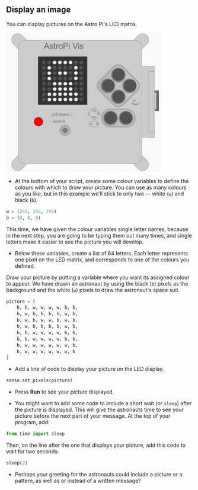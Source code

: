 ## Display an image

You can display pictures on the Astro Pi's LED matrix.

![Astronaut](images/astronaut-pic.png)

+ At the bottom of your script, create some colour variables to define the colours with which to draw your picture. You can use as many colours as you like, but in this example we'll stick to only two — white (`w`) and black (`b`).

```python
w = (255, 255, 255)
b = (0, 0, 0)
```

This time, we have given the colour variables single letter names, because in the next step, you are going to be typing them out many times, and single letters make it easier to see the picture you will develop.

+ Below these variables, create a list of 64 letters. Each letter represents one pixel on the LED matrix, and corresponds to one of the colours you defined.

Draw your picture by putting a variable where you want its assigned colour to appear. We have drawn an astronaut by using the black (`b`) pixels as the background and the white (`w`) pixels to draw the astronaut's space suit.

```python
picture = [
    b, b, w, w, w, w, b, b,
    b, w, b, b, b, b, w, b,
    b, w, b, w, w, b, w, b,
    b, w, b, b, b, b, w, b,
    b, b, w, w, w, w, b, b,
    b, b, w, w, w, w, b, b,
    b, w, w, w, w, w, w, b,
    b, w, w, w, w, w, w, b
]
```

+ Add a line of code to display your picture on the LED display.

```python
sense.set_pixels(picture)
```

+ Press **Run** to see your picture displayed.

+ You might want to add some code to include a short wait (or `sleep`) after the picture is displayed. This will give the astronauts time to see your picture before the next part of your message. At the top of your program, add:

```python
from time import sleep
```

Then, on the line after the one that displays your picture, add this code to wait for two seconds:

```python
sleep(2)
```

+ Perhaps your greeting for the astronauts could include a picture or a pattern, as well as or instead of a written message?
